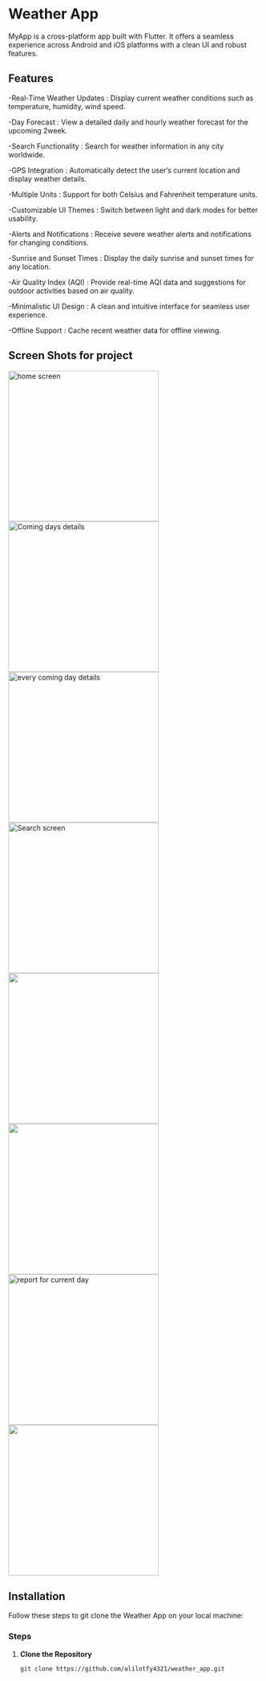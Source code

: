 # Weather App

MyApp is a cross-platform app built with Flutter. It offers a seamless experience across Android and iOS platforms with a clean UI and robust features.

## Features
-Real-Time Weather Updates :
 Display current weather conditions such as temperature, humidity, wind speed.

-Day Forecast : 
 View a detailed daily and hourly weather forecast for the upcoming 2week.

-Search Functionality  :
 Search for weather information in any city worldwide.

-GPS Integration :
 Automatically detect the user’s current location and display weather details.

-Multiple Units :
 Support for both Celsius and Fahrenheit temperature units.

-Customizable UI Themes :
 Switch between light and dark modes for better usability.

-Alerts and Notifications :
 Receive severe weather alerts and notifications for changing conditions.

-Sunrise and Sunset Times :
 Display the daily sunrise and sunset times for any location.

-Air Quality Index (AQI) :
 Provide real-time AQI data and suggestions for outdoor activities based on air quality.

-Minimalistic UI Design :
 A clean and intuitive interface for seamless user experience.

-Offline Support :
 Cache recent weather data for offline viewing.

## Screen Shots for project

<img src='https://github.com/user-attachments/assets/134f0a7a-e078-462c-b1e1-1f5066ba114b' alt="home screen" style='height: 300px; width: auto;  '>
<img src='https://github.com/user-attachments/assets/96a42690-18e6-4051-97b7-27ebfef1db6e' alt="Coming days details" style='height: 300px; width: auto;  '>
<img src='https://github.com/user-attachments/assets/5b22fb24-9829-4376-a34e-eb50377fce4d' alt="every coming day details" style='height: 300px; width: auto;  '>
<img src='https://github.com/user-attachments/assets/c72d5d55-3ed2-400b-a7bf-0152d3642854' alt="Search screen" style='height: 300px; width: auto;  '>
<img src='https://github.com/user-attachments/assets/f57cf8de-f0f8-43fa-927b-37ae4724e301' style='height: 300px; width: auto;  '>
<img src='https://github.com/user-attachments/assets/b9f22c59-461a-45ed-b58d-2207c9454c07' style='height: 300px; width: auto;  '>
<img src='https://github.com/user-attachments/assets/f2f1b1b8-8988-41b2-9128-4ce3c375bdec' alt="report for current day" style='height: 300px; width: auto;  '>
<img src='https://github.com/user-attachments/assets/8440c6e8-8ba8-434a-a3d4-c28b919592d0' style='height: 300px; width: auto;  '>

## Installation

Follow these steps to git clone the Weather App on your local machine:

### Steps

1. **Clone the Repository**
   ```
   git clone https://github.com/alilotfy4321/weather_app.git
    ```




 

